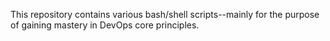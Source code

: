 This repository contains various bash/shell scripts--mainly for the purpose of gaining mastery in DevOps core principles.
